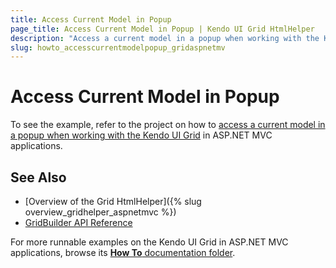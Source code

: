 ```yaml
---
title: Access Current Model in Popup
page_title: Access Current Model in Popup | Kendo UI Grid HtmlHelper
description: "Access a current model in a popup when working with the Kendo UI Grid in ASP.NET MVC applications."
slug: howto_accesscurrentmodelpopup_gridaspnetmv
---
```


# Access Current Model in Popup

To see the example, refer to the project on how to [access a current model in a popup when working with the Kendo UI Grid](https://github.com/telerik/ui-for-aspnet-mvc-examples/tree/master/grid/grid-accessing-current-model-in-popUp) in ASP.NET MVC applications.

## See Also

* [Overview of the Grid HtmlHelper]({% slug overview_gridhelper_aspnetmvc %})
* [GridBuilder API Reference](../../../kendo-ui/api/Kendo.Mvc.UI.Fluent/GridBuilder)

For more runnable examples on the Kendo UI Grid in ASP.NET MVC applications, browse its [**How To** documentation folder](/helpers/grid/how-to/Appearance/).
